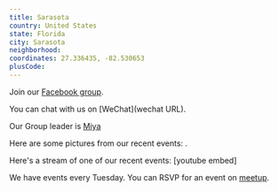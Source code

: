 ```yaml
---
title: Sarasota
country: United States
state: Florida
city: Sarasota
neighborhood: 
coordinates: 27.336435, -82.530653
plusCode:
---
```

Join our [Facebook group](https://www.facebook.com/groups/free.code.camp.sarasota.florida).

You can chat with us on [WeChat](wechat URL).

Our Group leader is [Miya](freecodecamp.org/miya)

Here are some pictures from our recent events:
![]().

Here's a stream of one of our recent events:
[youtube embed]

We have events every Tuesday. You can RSVP for an event on [meetup](meetupurl).

